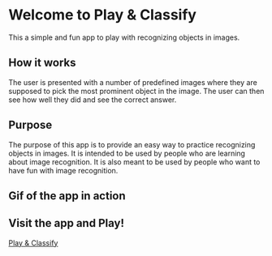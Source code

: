 # Welcome to Play & Classify

This a simple and fun app to play with recognizing objects in images.


## How it works
The user is presented with a number of predefined images where they are supposed to pick the most prominent object in the image. The user can then see how well they did and see the correct answer.

## Purpose
The purpose of this app is to provide an easy way to practice recognizing objects in images. It is intended to be used by people who are learning about image recognition. It is also meant to be used by people who want to have fun with image recognition.

## Gif of the app in action
<!-- ![Gif of the app in action]() -->

## Visit the app and Play!
[Play & Classify](https://play-classify-score.vercel.app/)